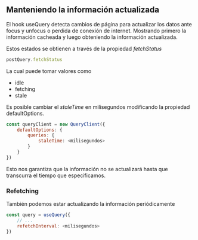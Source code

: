 ## Manteniendo la información actualizada

El hook useQuery detecta cambios de página para actualizar los datos ante focus y unfocus o perdida de conexión de internet. Mostrando primero la información cacheada y luego obteniendo la información actualizada.

Estos estados se obtienen a través de la propiedad *fetchStatus*

```javascript
postQuery.fetchStatus

```

La cual puede tomar valores como

* idle
* fetching
* stale

Es posible cambiar el *staleTime* en milisegundos modificando la propiedad defaultOptions.

```javascript
const queryClient = new QueryClient({
    defaultOptions: {
        queries: {
            staleTime: <milisegundos>
        }
    }
})
```

Esto nos garantiza que la información no se actualizará hasta que transcurra el tiempo que especificamos.

### Refetching

También podemos estar actualizando la información periódicamente

```javascript
const query = useQuery({
    // ...
    refetchInterval: <milisegundos>
})
```